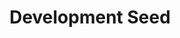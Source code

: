 ---
title: Development Seed
url: https://developmentseed.org/
image: ./media/devseed-logo--hor-neg-mono.png
group: Hosts
---